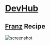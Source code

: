 # [DevHub](https://github.com/devhubapp/devhub)
## [Franz](https://github.com/meetfranz/franz) Recipe

![screenshot](https://user-images.githubusercontent.com/619186/50497440-9cf35480-0a1e-11e9-9b53-7f4baf6c6447.png)
